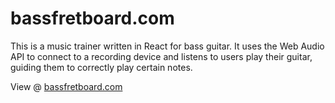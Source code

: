 # bassfretboard.com

This is a music trainer written in React for bass guitar. It uses the Web Audio API to connect to a recording device and listens to users play their guitar, guiding them to correctly play certain notes.

View @ [bassfretboard.com](https://bassfretboard.com)
